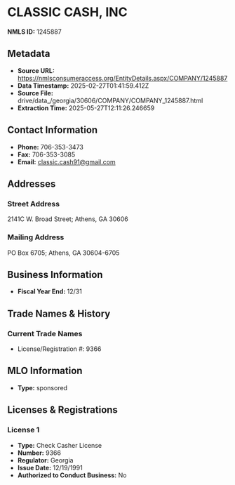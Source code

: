 # CLASSIC CASH, INC

**NMLS ID:** 1245887

## Metadata
- **Source URL:** https://nmlsconsumeraccess.org/EntityDetails.aspx/COMPANY/1245887
- **Data Timestamp:** 2025-02-27T01:41:59.412Z
- **Source File:** drive/data_/georgia/30606/COMPANY/COMPANY_1245887.html
- **Extraction Time:** 2025-05-27T12:11:26.246659

## Contact Information
- **Phone:** 706-353-3473
- **Fax:** 706-353-3085
- **Email:** classic.cash91@gmail.com

## Addresses
### Street Address
2141C W. Broad Street; Athens, GA 30606

### Mailing Address
PO Box 6705; Athens, GA 30604-6705

## Business Information
- **Fiscal Year End:** 12/31

## Trade Names & History
### Current Trade Names
- License/Registration #: 9366

## MLO Information
- **Type:** sponsored

## Licenses & Registrations

### License 1
- **Type:** Check Casher License
- **Number:** 9366
- **Regulator:** Georgia
- **Issue Date:** 12/19/1991
- **Authorized to Conduct Business:** No
